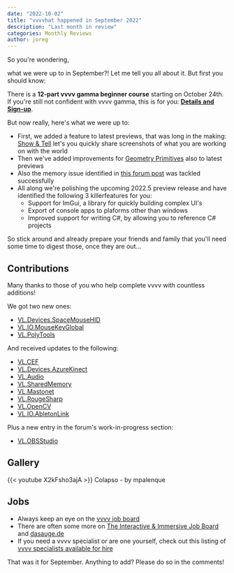 ```yaml
---
date: "2022-10-02"
title: "vvvvhat happened in September 2022"
description: "Last month in review"
categories: Monthly Reviews
author: joreg
---
```


So you're wondering,

what we were up to in September?! Let me tell you all about it. But first you should know:

There is a **12-part vvvv gamma beginner course** starting on October 24th. If you're still not confident with vvvv gamma, this is for you: **[Details and Sign-up](https://thenodeinstitute.org/courses/vvvv-beginner-class-winter-2022-2023)**.

But now really, here's what we were up to:
* First, we added a feature to latest previews, that was long in the making: [Show & Tell](https://visualprogramming.net/blog/2022/introducing-show-tell) let's you quickly share screenshots of what you are working on with the world
* Then we've added improvements for [Geometry Primitives](https://github.com/vvvv/VL.Stride/pull/561) also to latest previews
* Also the memory issue identified in [this forum post](https://discourse.vvvv.org/t/total-frame-drop-out-including-audio-dropout-glitching/20701) was tackled successfully 
* All along we're polishing the upcoming 2022.5 preview release and have identified the following 3 killerfeatures for you:
  - Support for ImGui, a library for quickly building complex UI's
  - Export of console apps to plaforms other than windows
  - Improved support for writing C#, by allowing you to reference C# projects

So stick around and already prepare your friends and family that you'll need some time to digest those, once they are out...

## Contributions
Many thanks to those of you who help complete vvvv with countless additions!

We got two new ones:
* [VL.Devices.SpaceMouseHID](https://www.nuget.org/packages/VL.Devices.SpaceMouseHID)
* [VL.IO.MouseKeyGlobal](https://www.nuget.org/packages/VL.IO.MouseKeyGlobal)
* [VL.PolyTools](https://www.nuget.org/packages/VL.PolyTools)

And received updates to the following:
* [VL.CEF](https://www.nuget.org/packages/VL.CEF)
* [VL.Devices.AzureKinect](https://www.nuget.org/packages/VL.Devices.AzureKinect)
* [VL.Audio](https://www.nuget.org/packages/VL.Audio)
* [VL.SharedMemory](https://www.nuget.org/packages/VL.SharedMemory)
* [VL.Mastonet](https://www.nuget.org/packages/VL.IO.Mastonet)
* [VL.RougeSharp](https://www.nuget.org/packages/VL.RogueSharp)
* [VL.OpenCV](https://www.nuget.org/packages/VL.OpenCV)
* [VL.IO.AbletonLink](https://www.nuget.org/packages/VL.IO.AbletonLink)

Plus a new entry in the forum's work-in-progress section:
- [VL.OBSStudio](https://discourse.vvvv.org/t/vl-obsstudio/20796)

## Gallery
{{< youtube X2kFsho3ajA >}}
Colapso - by mpalenque

## Jobs

- Always keep an eye on the [vvvv job board](https://discourse.vvvv.org/c/jobs)
- There are often some more on [The Interactive & Immersive Job Board](https://jobs.interactiveimmersive.io/?s=vvvv&post_type=job_listing&orderby=date) and [dasauge.de](https://dasauge.de/sta/Vvvv/)
- If you need a vvvv specialist or are one yourself, check out this listing of [vvvv specialists available for hire](https://vvvv.org/documentation/vvvv-specialists-available-for-hire)

That was it for September. Anything to add? Please do so in the comments!